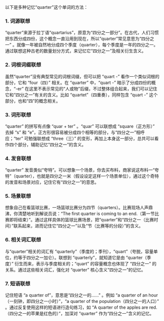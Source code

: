 以下是多种记忆“quarter”这个单词的方法：

### 1. 词源联想
“quarter”来源于拉丁语“quartarius”，原意为“四分之一部分”。在古代，人们习惯把东西分成四份，这个概念一直沿用到现在，所以“quarter”常见意思为“四分之一” 。就像一年被自然地分成四个季度（quarter），每个季度是一年的四分之一。通过联想这种古老的数量划分方式，来记忆它“四分之一”及相关衍生含义。

### 2. 词根词缀联想
虽然“quarter”没有典型常见的词根词缀，但可以把 “quart -” 看作一个类似词根的部分，它和 “four（四）” 相关。在 “quarter” 中，“quart -” 暗示了分成四份的概念，“-er” 在这里不表示常见的“人或物”后缀，不过整体组合起来，我们可以记住它和“四分之一”有关的含义。比如 “quartet”（四重奏），同样包含 “quart -” 这个部分，也和“四”的概念相关。

### 3. 词形联想
“quarter” 的拼写有点像 “quar + ter” 。“quar” 可以联想成 “square（正方形）” 去掉 “s” 和 “e”，正方形很容易被分成四个相等的部分，与“四分之一”相呼应；“ter” 可勉强联想成 “three（三）” 的变形，再加上本身这一部分，总共可以看作四个部分，辅助记忆“四分之一”的含义。

### 4. 发音联想
“quarter” 发音类似“夸特”。可以想象一个场景，你去买布料，商家说这布料一“夸特”（quarter），也就是四分之一米（假设设定这样一个场景单位），通过这个奇特的发音和场景对应，记住它有“四分之一”的意思。

### 5. 场景联想
想象自己在看篮球比赛，一场篮球比赛分为四节（quarters）。比赛现场人声鼎沸，你清楚地听到解说员说：“The first quarter is coming to an end.（第一节比赛即将结束）”。通过这样具体的篮球比赛场景，把“quarter”和“四分之一（比赛时间）”联系起来，进而记住它“四分之一”以及“节（比赛等的分段）”的含义。

### 6. 相关词汇联想
与“quarter”相关的词汇有 “quarterly”（季度的；季刊），“quart”（夸脱，容量单位，约等于四分之一加仑）。联想到 “quarterly”，就知道它是由 “quarter（季度）” 衍生而来，表示与季度相关的；“quart” 的容量概念也体现了 “四分之一” 的关系。通过这些相关词汇，强化对 “quarter” 核心含义“四分之一”的记忆。

### 7. 短语联想
记住短语 “a quarter of”，意思是“四分之一的……” 。例如 “a quarter of an hour（一刻钟，即四分之一小时）”，“a quarter of the population（四分之一的人口）” 。通过反复使用这样的短语进行造句练习，如 “A quarter of the apples are red.（四分之一的苹果是红色的）”，加深对 “quarter” 作为“四分之一”含义的记忆。 